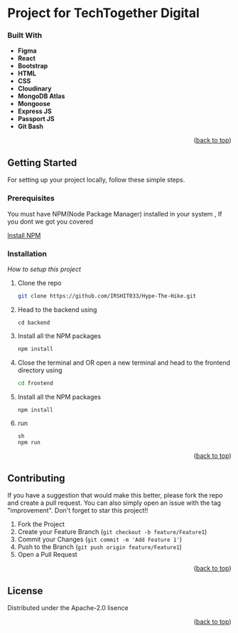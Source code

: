 # Project for TechTogether Digital

<!-- About The Project -->

### Built With

- **Figma** <br> 
- **React** <br>
- **Bootstrap** <br>
- **HTML** <br>
- **CSS** <br>
- **Cloudinary** <br>
- **MongoDB Atlas** <br>
- **Mongoose** <br>
- **Express JS** <br>
- **Passport JS** <br>
- **Git Bash** <br>


<p align="right">(<a href="#readme-top">back to top</a>)</p>


<!-- GETTING STARTED -->
## Getting Started
For setting up your project locally, follow these simple steps.


### Prerequisites

You must have NPM(Node Package Manager) installed  in your system , If you dont we got you covered  

  
  [Install NPM](https://phoenixnap.com/kb/install-node-js-npm-on-windows)
 

### Installation

_How to setup this project_

1. Clone the repo
   ```sh
   git clone https://github.com/IRSHIT033/Hype-The-Hike.git
   ```
2. Head to the backend using 
   ```
   cd backend
   ```
3. Install all the NPM packages
   ```sh
   npm install
   ```
4.  Close the terminal and OR open a new terminal and head to the frontend directory using
    ```sh
    cd frontend
    ```
5. Install all the NPM packages
   ```sh
   npm install
   ```
6.  run 
    ```
    sh
    npm run
    ```
    

<p align="right">(<a href="#readme-top">back to top</a>)</p>

    
<!-- CONTRIBUTING -->

## Contributing

If you have a suggestion that would make this better, please fork the repo and create a pull request. You can also simply open an issue with the tag "improvement".
Don't forget to star this project!! 

1. Fork the Project
2. Create your Feature Branch (`git checkout -b feature/Feature1`)
3. Commit your Changes (`git commit -m 'Add Feature 1'`)
4. Push to the Branch (`git push origin feature/Feature1`)
5. Open a Pull Request

<p align="right">(<a href="#readme-top">back to top</a>)</p>



<!-- LICENSE -->
## License

Distributed under the Apache-2.0 lisence

<p align="right">(<a href="#readme-top">back to top</a>)</p>
